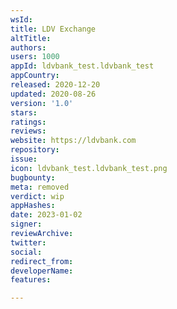 ```yaml
---
wsId: 
title: LDV Exchange
altTitle: 
authors: 
users: 1000
appId: ldvbank_test.ldvbank_test
appCountry: 
released: 2020-12-20
updated: 2020-08-26
version: '1.0'
stars: 
ratings: 
reviews: 
website: https://ldvbank.com
repository: 
issue: 
icon: ldvbank_test.ldvbank_test.png
bugbounty: 
meta: removed
verdict: wip
appHashes: 
date: 2023-01-02
signer: 
reviewArchive: 
twitter: 
social: 
redirect_from: 
developerName: 
features: 

---
```


